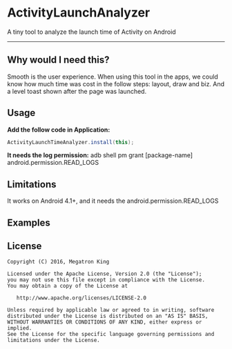 # ActivityLaunchAnalyzer

A tiny tool to analyze the launch time of Activity on Android
___

Why would I need this?
----------------------

Smooth is the user experience.
When using this tool in the apps, we could know how much time was cost in the follow steps:
layout, draw and biz. And a level toast shown after the page was launched.

Usage
-----

**Add the follow code in Application:**

```java
ActivityLaunchTimeAnalyzer.install(this);
```

**It needs the log permission:**
adb shell pm grant [package-name] android.permission.READ_LOGS


Limitations
-----------

It works on Android 4.1+, and it needs the android.permission.READ_LOGS

Examples
-----------

License
--------

    Copyright (C) 2016, Megatron King

    Licensed under the Apache License, Version 2.0 (the "License");
    you may not use this file except in compliance with the License.
    You may obtain a copy of the License at

       http://www.apache.org/licenses/LICENSE-2.0

    Unless required by applicable law or agreed to in writing, software
    distributed under the License is distributed on an "AS IS" BASIS,
    WITHOUT WARRANTIES OR CONDITIONS OF ANY KIND, either express or implied.
    See the License for the specific language governing permissions and
    limitations under the License.